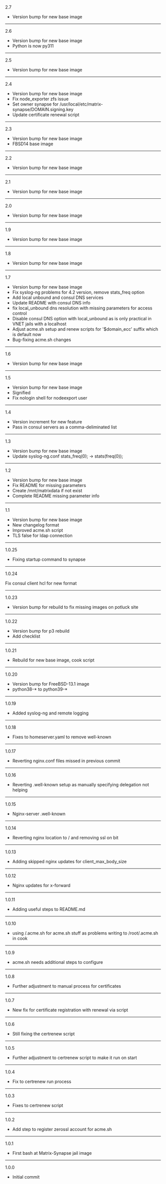 2.7

* Version bump for new base image

---

2.6

* Version bump for new base image
* Python is now py311

---

2.5

* Version bump for new base image

---

2.4

* Version bump for new base image
* Fix node_exporter zfs issue
* Set owner synapse for /usr/local/etc/matrix-synapse/DOMAIN.signing.key
* Update certificate renewal script

---

2.3

* Version bump for new base image
* FBSD14 base image

---

2.2

* Version bump for new base image

---

2.1

* Version bump for new base image

---

2.0

* Version bump for new base image

---

1.9

* Version bump for new base image

---

1.8

* Version bump for new base image

---

1.7

* Version bump for new base image
* Fix syslog-ng problems for 4.2 version, remove stats_freq option
* Add local unbound and consul DNS services
* Update README with consul DNS info
* fix local_unbound dns resolution with missing parameters for access control
* Disable consul DNS option with local_unbound as is only practical in VNET jails with a localhost
* Adjust acme.sh setup and renew scripts for '$domain_ecc' suffix which is default now
* Bug-fixing acme.sh changes

---

1.6

* Version bump for new base image

---

1.5

* Version bump for new base image
* Signified
* Fix nologin shell for nodeexport user

---

1.4

* Version increment for new feature
* Pass in consul servers as a comma-deliminated list

---

1.3

* Version bump for new base image
* Update syslog-ng.conf stats_freq(0); -> stats(freq(0));

---

1.2

* Version bump for new base image
* Fix README for missing parameters
* Create /mnt/matrixdata if not exist
* Complete README missing parameter info

---

1.1

* Version bump for new base image
* New changelog format
* Improved acme.sh script
* TLS false for ldap connection

---

1.0.25

* Fixing startup command to synapse

---

1.0.24

Fix consul client hcl for new format

---

1.0.23

* Version bump for rebuild to fix missing images on potluck site

---

1.0.22

* Version bump for p3 rebuild
* Add checklist

---

1.0.21

* Rebuild for new base image, cook script

---

1.0.20

* Version bump for FreeBSD-13.1 image
* python38-* to python39-*

---

1.0.19

* Added syslog-ng and remote logging

---

1.0.18

* Fixes to homeserver.yaml to remove well-known

---

1.0.17

* Reverting nginx.conf files missed in previous commit

---

1.0.16

* Reverting .well-known setup as manually specifying delegation not helping

---

1.0.15

* Nginx-server .well-known

---

1.0.14

* Reverting nginx location to / and removing ssl on bit

---

1.0.13

* Adding skipped nginx updates for client_max_body_size

---

1.0.12

* Nginx updates for x-forward

---

1.0.11

* Adding useful steps to README.md

---

1.0.10

* using /.acme.sh for acme.sh stuff as problems writing to /root/.acme.sh in cook

---

1.0.9

* acme.sh needs additional steps to configure

---

1.0.8

* Further adjustment to manual process for certificates

---

1.0.7

* New fix for certificate registration with renewal via script

---

1.0.6

* Still fixing the certrenew script

---

1.0.5

* Further adjustment to certrenew script to make it run on start

---

1.0.4

* Fix to certrenew run process

---

1.0.3

* Fixes to certrenew script

---

1.0.2

* Add step to register zerossl account for acme.sh

---

1.0.1

* First bash at Matrix-Synapse jail image

---

1.0.0

* Initial commit
